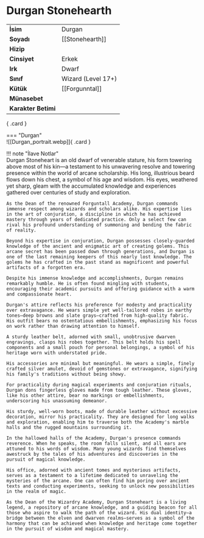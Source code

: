 # Durgan Stonehearth  
  
<div class="grid" markdown>  
  
|  |  |  
|---|---|  
| **İsim** | Durgan |  
| **Soyadı** | [[Stonehearth]] |  
| **Hizip** |  |  
| **Cinsiyet** | Erkek |  
| **Irk** | Dwarf |  
| **Sınıf** | Wizard (Level 17+) |  
| **Kütük** | [[Forgunntal]] |  
| **Münasebet** |  |  
| **Karakter Betimi** |  |  
  
{ .card }  
  
=== "Durgan"  
	![[Durgan_portrait.webp]]{ .card }  
  
</div>  
  
!!! note "İlave Notlar"  
	Durgan Stoneheart is an old dwarf of venerable stature, his form towering above most of his kin—a testament to his unwavering resolve and towering presence within the world of arcane scholarship. His long, illustrious beard flows down his chest, a symbol of his age and wisdom. His eyes, weathered yet sharp, gleam with the accumulated knowledge and experiences gathered over centuries of study and exploration.  
	  
	As the Dean of the renowned Forguntall Academy, Durgan commands immense respect among wizards and scholars alike. His expertise lies in the art of conjuration, a discipline in which he has achieved mastery through years of dedicated practice. Only a select few can rival his profound understanding of summoning and bending the fabric of reality.  
	  
	Beyond his expertise in conjuration, Durgan possesses closely-guarded knowledge of the ancient and enigmatic art of creating golems. This arcane secret has been passed down through generations, and Durgan is one of the last remaining keepers of this nearly lost knowledge. The golems he has crafted in the past stand as magnificent and powerful artifacts of a forgotten era.  
	  
	Despite his immense knowledge and accomplishments, Durgan remains remarkably humble. He is often found mingling with students, encouraging their academic pursuits and offering guidance with a warm and compassionate heart.  
	  
	Durgan's attire reflects his preference for modesty and practicality over extravagance. He wears simple yet well-tailored robes in earthy tones—deep browns and slate grays—crafted from high-quality fabric. His outfit bears no ostentatious embellishments, emphasizing his focus on work rather than drawing attention to himself.  
	  
	A sturdy leather belt, adorned with small, unobtrusive dwarven engravings, clasps his robes together. This belt holds his spell components and a small pouch for personal belongings, a symbol of his heritage worn with understated pride.  
	  
	His accessories are minimal but meaningful. He wears a simple, finely crafted silver amulet, devoid of gemstones or extravagance, signifying his family's traditions without being showy.  
	  
	For practicality during magical experiments and conjuration rituals, Durgan dons fingerless gloves made from tough leather. These gloves, like his other attire, bear no markings or embellishments, underscoring his unassuming demeanor.  
	  
	His sturdy, well-worn boots, made of durable leather without excessive decoration, mirror his practicality. They are designed for long walks and exploration, enabling him to traverse both the Academy's marble halls and the rugged mountains surrounding it.  
	  
	In the hallowed halls of the Academy, Durgan's presence commands reverence. When he speaks, the room falls silent, and all ears are attuned to his words of wisdom. Many young wizards find themselves awestruck by the tales of his adventures and discoveries in the pursuit of magical knowledge.  
	  
	His office, adorned with ancient tomes and mysterious artifacts, serves as a testament to a lifetime dedicated to unraveling the mysteries of the arcane. One can often find him poring over ancient texts and conducting experiments, seeking to unlock new possibilities in the realm of magic.  
	  
	As the Dean of the Wizardry Academy, Durgan Stoneheart is a living legend, a repository of arcane knowledge, and a guiding beacon for all those who aspire to walk the path of the wizard. His dual identity—a bridge between the elven and dwarven realms—serves as a symbol of the harmony that can be achieved when knowledge and heritage come together in the pursuit of wisdom and magical mastery.  
